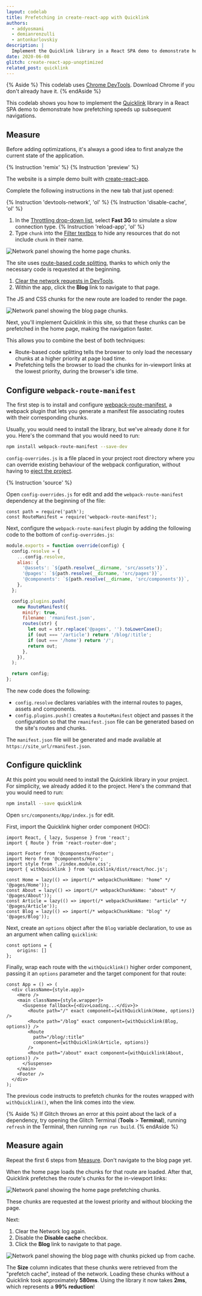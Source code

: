 ```yaml
---
layout: codelab
title: Prefetching in create-react-app with Quicklink
authors:
  - addyosmani
  - demianrenzulli
  - antonkarlovskiy
description: |
  Implement the Quicklink library in a React SPA demo to demonstrate how prefetching speeds up subsequent navigations.
date: 2020-06-08
glitch: create-react-app-unoptimized
related_post: quicklink
---
```


{% Aside %}
This codelab uses [Chrome DevTools](https://www.google.com/chrome/). Download Chrome if you don't already have it.
{% endAside %}

This codelab shows you how to implement the [Quicklink](/quicklink) library in a React SPA demo to demonstrate how prefetching speeds up subsequent navigations.

## Measure

Before adding optimizations, it's always a good idea to first analyze the current state of the application.

{% Instruction 'remix' %}
{% Instruction 'preview' %}

The website is a simple demo built with [create-react-app](https://reactjs.org/docs/create-a-new-react-app.html).

Complete the following instructions in the new tab that just opened:

{% Instruction 'devtools-network', 'ol' %}
{% Instruction 'disable-cache', 'ol' %}
1. In the [Throttling drop-down list](https://developers.google.com/web/tools/chrome-devtools/network/reference#throttling), select **Fast 3G** to simulate a slow connection type.
{% Instruction 'reload-app', 'ol' %}
1. Type `chunk` into the [Filter textbox](https://developers.google.com/web/tools/chrome-devtools/network/reference#filter-by-property) to hide any resources that do not include `chunk` in their name.

<img class="w-screenshot" src="./cdt-home-unoptimized.png" alt="Network panel showing the home page chunks.">

The site uses [route-based code splitting](/reduce-javascript-payloads-with-code-splitting/), thanks to which only the necessary code is requested at the beginning.

1. [Clear the network requests in DevTools](https://developers.google.com/web/tools/chrome-devtools/network/reference#clear).
1. Within the app, click the **Blog** link to navigate to that page.

The JS and CSS chunks for the new route are loaded to render the page.

<img class="w-screenshot" src="./cdt-blog-unoptimized.png" alt="Network panel showing the blog page chunks.">

Next, you'll implement Quicklink in this site, so that these chunks can be prefetched in the home page, making the navigation faster.

This allows you to combine the best of both techniques:

- Route-based code splitting tells the browser to only load the necessary chunks at a higher priority at page load time.
- Prefetching tells the browser to load the chunks for in-viewport links at the lowest priority, during the browser's idle time.

## Configure `webpack-route-manifest`

The first step is to install and configure [webpack-route-manifest](https://github.com/lukeed/webpack-route-manifest), a webpack plugin that lets you generate a manifest file associating routes with their corresponding chunks.

Usually, you would need to install the library, but we've already done it for you. Here's the command that you would need to run:

```bash
npm install webpack-route-manifest --save-dev
```
`config-overrides.js` is a file placed in your project root directory where you can override existing behaviour of the webpack configuration, without having to [eject the project](https://github.com/facebook/create-react-app/blob/master/packages/cra-template/template/README.md#npm-run-eject).

{% Instruction 'source' %}

Open `config-overrides.js` for edit and add the `webpack-route-manifest` dependency at the beginning of the file:

```javascript/1/
const path = require('path');
const RouteManifest = require('webpack-route-manifest');
```

Next, configure the `webpack-route-manifest` plugin by adding the following
code to the bottom of `config-overrides.js`:

```javascript
module.exports = function override(config) {
  config.resolve = {
    ...config.resolve,
    alias: {
      '@assets': `${path.resolve(__dirname, 'src/assets')}`,
      '@pages': `${path.resolve(__dirname, 'src/pages')}`,
      '@components': `${path.resolve(__dirname, 'src/components')}`,
    },
  };

  config.plugins.push(
    new RouteManifest({
      minify: true,
      filename: 'rmanifest.json',
      routes(str) {
        let out = str.replace('@pages', '').toLowerCase();
        if (out === '/article') return '/blog/:title';
        if (out === '/home') return '/';
        return out;
      },
    }),
  );

  return config;
};
```

The new code does the following:

- `config.resolve` declares variables with the internal routes to pages, assets and components.
- `config.plugins.push()` creates a `RouteManifest` object and passes it the configuration so that the `rmanifest.json` file can be generated based on the site's routes and chunks.

The `manifest.json` file will be generated and made available at `https://site_url/rmanifest.json`.

## Configure quicklink

At this point you would need to install the Quicklink library in your project. For simplicity, we already added it to the project. Here's the command that you would need to run:

```bash
npm install --save quicklink
```

Open `src/components/App/index.js` for edit.

First, import the Quicklink higher order component (HOC):

```javascript/6/
import React, { lazy, Suspense } from 'react';
import { Route } from 'react-router-dom';

import Footer from '@components/Footer';
import Hero from '@components/Hero';
import style from './index.module.css';
import { withQuicklink } from 'quicklink/dist/react/hoc.js';

const Home = lazy(() => import(/* webpackChunkName: "home" */ '@pages/Home'));
const About = lazy(() => import(/* webpackChunkName: "about" */ '@pages/About'));
const Article = lazy(() => import(/* webpackChunkName: "article" */ '@pages/Article'));
const Blog = lazy(() => import(/* webpackChunkName: "blog" */ '@pages/Blog'));
```

Next, create an `options` object after the `Blog` variable declaration, to use as an argument when calling `quicklink`:

```javascript/0-2/
const options = {
	origins: []
};
```
Finally, wrap each route with the `withQuicklink()` higher order component, passing it an `options` parameter and the target component for that route:

```javascript/5-11/
const App = () => (
  <div className={style.app}>
    <Hero />
    <main className={style.wrapper}>
      <Suspense fallback={<div>Loading...</div>}>
        <Route path="/" exact component={withQuicklink(Home, options)} />
        <Route path="/blog" exact component={withQuicklink(Blog, options)} />
        <Route
          path="/blog/:title"
          component={withQuicklink(Article, options)}
        />
        <Route path="/about" exact component={withQuicklink(About, options)} />
      </Suspense>
    </main>
    <Footer />
  </div>
);
```
The previous code instructs to prefetch chunks for the routes wrapped with `withQuicklink()`, when the link comes into the view.

{% Aside %}
If Glitch throws an error at this point about the lack of a dependency,
try opening the Glitch Terminal (**Tools** > **Terminal**), running
`refresh` in the Terminal, then running `npm run build`.
{% endAside %}

## Measure again

Repeat the first 6 steps from [Measure](#measure). Don't navigate to the blog page yet.

When the home page loads the chunks for that route are loaded. After that, Quicklink prefetches the route's chunks for the in-viewport links:

<img class="w-screenshot" src="./cdt-home-optimized.png" alt="Network panel showing the home page prefetching chunks.">

These chunks are requested at the lowest priority and without blocking the page.

Next:

1. Clear the Network log again.
1. Disable the **Disable cache** checkbox.
1. Click the **Blog** link to navigate to that page.

<img class="w-screenshot" src="./cdt-blog-optimized.png" alt="Network panel showing the blog page with chunks picked up from cache.">

The **Size** column indicates that these chunks were retrieved from the "prefetch cache", instead of the network. Loading these chunks without a Quicklink took approximately **580ms**. Using the library it now takes **2ms**, which represents a **99% reduction**!
